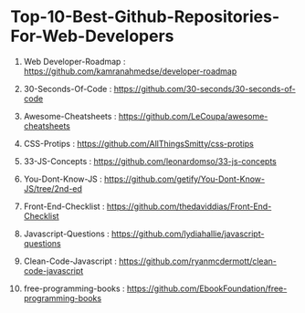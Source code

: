 # Top-10-Best-Github-Repositories-For-Web-Developers

1. Web Developer-Roadmap :  https://github.com/kamranahmedse/developer-roadmap

2. 30-Seconds-Of-Code :  https://github.com/30-seconds/30-seconds-of-code

3. Awesome-Cheatsheets :  https://github.com/LeCoupa/awesome-cheatsheets

4. CSS-Protips :  https://github.com/AllThingsSmitty/css-protips

5. 33-JS-Concepts :  https://github.com/leonardomso/33-js-concepts

6. You-Dont-Know-JS :  https://github.com/getify/You-Dont-Know-JS/tree/2nd-ed

7. Front-End-Checklist :  https://github.com/thedaviddias/Front-End-Checklist

8. Javascript-Questions :  https://github.com/lydiahallie/javascript-questions

9. Clean-Code-Javascript :  https://github.com/ryanmcdermott/clean-code-javascript

10. free-programming-books :  https://github.com/EbookFoundation/free-programming-books
